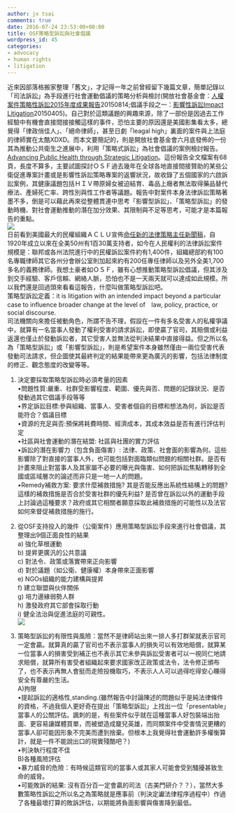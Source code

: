 ```yaml
---
author: jx tsai
comments: true
date: 2016-07-24 23:53:00+00:00
title: OSF策略型訴訟與社會倡議
wordpress_id: 45
categories:
- advocacy
- human rights
- litigation
---
```


近來因部落格搬家整理「舊文」，才記得一年之前曾經留下幾篇文章，簡單記錄以「司法訴訟」為手段進行社會運動倡議的策略分析與檢討(開放社會基金會：[人權案件策略性訴訟2015年度成果報告](http://self.jxtsai.info/2015/08/2015.html)20150814;倡議手段之一：[影響性訴訟Impact Litigation](http://self.jxtsai.info/2015/04/impact-litigation.html)20150405)。自己對於這類議題的興趣來源，除了一部份是因過去工作經驗中有機會直接間接接觸這樣的事件，恐怕主要的原因還是美國影集看太多，總覺得「律政俏佳人」、「絕命律師」，甚至日劇「leagal high」裏面的案件與上法庭的律師實在太酷XDXD。而本文要簡記的，則是開放社會基金會六月底發佈的一份其為推動公共衛生之進展中，利用「策略式訴訟」為社會倡議的案例檢討報告。[Advancing Public Health through Strategic Litigation](https://www.opensocietyfoundations.org/reports/advancing-public-health-through-strategic-litigation)。這份報告全文檔案有68頁，長度不算多，主要試圖探討ＯＳＦ過去幾年在全球各地直接間接贊助的某些公衛促進專案計畫或是影響性訴訟策略專案的返響狀況，故收錄了五個國家的六啟訴訟案例，其健康議題包括ＨＩＶ帶原婦女被迫結育、毒品上癮者無法取得藥品替代療法、產婦死亡率、跨性別與性工作者等議題。報告中對案件本身法律訴訟策略著墨不多，倒是可以藉此再來從整體貫連中思考「影響型訴訟」、「策略型訴訟」的發動時機、對社會運動推動的潛在加分效果、其限制與不足等思考，可能才是本篇報告的重點。  
![](https://4.bp.blogspot.com/-KGLpXcBBYLQ/V5KyudkLzQI/AAAAAAAAKis/3AQL3_Ut_q0kEYWog2SkI2ZisMKecEwLgCLcB/s1600/20141020-torfinn-uganet-1350.jpg)  
日前看到美國最大的民權組織ＡＣＬＵ宣佈[命任新的法律策略主任新聞稿](https://www.aclu.org/news/aclu-taps-constitutional-expert-david-cole-national-legal-director)，自1920年成立以來在全美50州有1百30萬支持者，如今在人民權利的法律訴訟案件規模是：聯邦或各州法院進行中的民權訴訟案件約有1,400件，組織總部約有100名專職律師其它各州分會辦公室則加起來約有200任專任律師以及另外全美1,700多名的義務律師。我想土豪者如ＯＳＦ，雖有心想推動策略型訴訟倡議，但其涉及到交手經驗、客戶信賴、網絡人脈，恐怕也不是一天兩天就可以達成如此規模。所以我們還是回過頭來看看這報告，什麼叫做策略型訴訟吧。 　  
策略型訴訟定義：it is litigation with an intended impact beyond a particular case to influence broader change at the level of　law, policy, practice, or social discourse.  
司法機關向來擔任被動角色，所謂不告不理，假設在一件有多名受害人的私權爭議中，就算有一名當事人發動了權利受害的請求訴訟，即使贏了官司，其賠償或利益返還也僅止於發動訴訟者，其它受害人並無法從判決結果中直接得益。但之所以名為「策略型訴訟」或「影響型訴訟」，則是希望案件本身雖然僅由一兩位受害代表發動司法請求，但企圖使其最終判定的結果能帶來更為廣汎的影響，包括法律制度的修正、觀念態度的改變等等。  
  
1) 決定要採取策略型訴訟時必須考量的因素  
•問題性質:嚴重、社群受影響程度、範圍、優先與否、問題的記錄狀況、是否發動過其它倡議手段等等  
•界定訴訟目標:參與組織、當事人、受害者個自的目標和想法為何，訴訟是否能符合？倡議目標  
•資源的充足與否:預保將耗費時間、經濟成本，其成本效益是否有進行評估判定  
•社區與社會運動的潛在結盟: 社區與社團的實力評估  
•訴訟的潛在影響力（包含負面傷害）: 法律、政策、社會面的影響為何。這些影響除了對直接的當事人外，也可能包括對面臨類似問題的相關社群。是否有計畫來阻止對當事人及其家屬不必要的曝光與傷害、如何把訴訟焦點轉移到全國或區域層次的論述而非只是一地一人的問題。   
•Remedy補救方案: 要求什麼補救措施? 其是否能反應出系統性結構上的問題? 這樣的補救措施是否合於受害社群的優先利益? 是否曾在訴訟以外的運動手段上討論過這種要求？政府或其它相關者願意採取此補救措施的可能性以及法官如何來督促補救措施的施行。  
  
2) 從OSF支持投入的幾件（公衛案件）應用策略型訴訟手段來進行社會倡議，其整理出9個正面良性的結果  
a) 強化草根運動  
b) 提昇更廣汎的公共意議  
c) 對法令、政策或落實帶來正向影響  
d) 對於議題（如公衛、健康權）本身帶來正面影響  
e) NGOs組織的能力建構與提昇  
f) 建立聯盟與伙伴關係  
g) 培力邊緣弱勢人群  
h) 激發政府其它部會採取行動  
i) 健全法治與促進法庭的可親性。  
[![](https://1.bp.blogspot.com/-lDooXO1CBfo/V5KzGKwey0I/AAAAAAAAKiw/bidmHgWN7h8HhoLhMtWobKW9WSX4d1WcACLcB/s1600/20160622-advancing-public-health-through-strategic-litigation-featured.jpg)](https://www.opensocietyfoundations.org/reports/advancing-public-health-through-strategic-litigation)  
  
3) 策略型訴訟的有限性與風險：當然不是律師站出來一排人多打群架就表示官司一定會贏。就算真的贏了官司也不表示當事人的損失可以有效地賠償，就算某一位當事人的損害受到補正也不表示其它未參與訴訟受害者可以一視同仁地請求賠償，就算所有害受者組織起來要求國家改正政策或法令，法令修正頒布了，也不表示再無人會挺而走險投機取巧，不表示人人可以過得吃得安心矄得安全有尊嚴的生活。  
A)拘限  
•提起訴訟的適格性,standing.(雖然報告中討論陳述的問題似乎是純法律條件的資格，不過我個人更好奇在提出「策略型訴訟」上找出一位「presentable」當事人的公關評估。諷刺的是，有些案件似乎就在這種當事人好包裝端出抬面、更容易讓媒體買單，而被塑造成竉兒英雄，而同類案件中受害情況更糟的當事人卻可能因形象不完美而遭到捨棄。但根本上我覺得社會運動許多權衡算計，就是一件不能說出口的現實殘酷吧？)  
•判決執行程度不佳  
B)各種風險評估  
•暴力威脅的危險：有時候這類官司的當事人或其家人可能會受到騷擾甚致生命的威脅。  
•可能敗訴的結果: 沒有百分百一定會贏的司法（古美門研介？？），當然大多數策略性訴訟之所以名之為策略就是應事前（判決定讞法律程序過程中）作過了各種最壞打算的敗訴評估，以期能將負面影響與傷害降到最低。  
  

